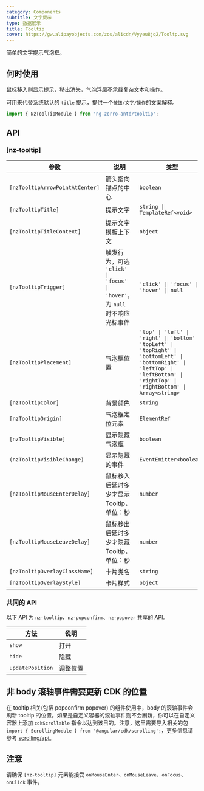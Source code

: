 ```yaml
---
category: Components
subtitle: 文字提示
type: 数据展示
title: Tooltip
cover: https://gw.alipayobjects.com/zos/alicdn/Vyyeu8jq2/Tooltp.svg
---
```


简单的文字提示气泡框。

## 何时使用

鼠标移入则显示提示，移出消失，气泡浮层不承载复杂文本和操作。

可用来代替系统默认的 `title` 提示，提供一个`按钮/文字/操作`的文案解释。

```ts
import { NzToolTipModule } from 'ng-zorro-antd/tooltip';
```

## API

### [nz-tooltip]

| 参数                            | 说明                                                                       | 类型                                                                                                                                                                              | 默认值    |
| ------------------------------- | -------------------------------------------------------------------------- | --------------------------------------------------------------------------------------------------------------------------------------------------------------------------------- | --------- |
| `[nzTooltipArrowPointAtCenter]` | 箭头指向锚点的中心                                                         | `boolean`                                                                                                                                                                         | `false`   |
| `[nzTooltipTitle]`              | 提示文字                                                                   | `string \| TemplateRef<void>`                                                                                                                                                     | -         |
| `[nzTooltipTitleContext]`       | 提示文字模板上下文                                                         | `object`                                                                                                                                                                          | -         |
| `[nzTooltipTrigger]`            | 触发行为，可选 `'click' \| 'focus' \| 'hover'`，为 `null` 时不响应光标事件 | `'click' \| 'focus' \| 'hover' \| null`                                                                                                                                           | `'hover'` |
| `[nzTooltipPlacement]`          | 气泡框位置                                                                 | `'top' \| 'left' \| 'right' \| 'bottom' \| 'topLeft' \| 'topRight' \| 'bottomLeft' \| 'bottomRight' \| 'leftTop' \| 'leftBottom' \| 'rightTop' \| 'rightBottom' \| Array<string>` | `'top'`   |
| `[nzTooltipColor]`              | 背景颜色                                                                   | `string`                                                                                                                                                                          | -         |
| `[nzTooltipOrigin]`             | 气泡框定位元素                                                             | `ElementRef`                                                                                                                                                                      | -         |
| `[nzTooltipVisible]`            | 显示隐藏气泡框                                                             | `boolean`                                                                                                                                                                         | `false`   |
| `(nzTooltipVisibleChange)`      | 显示隐藏的事件                                                             | `EventEmitter<boolean>`                                                                                                                                                           | -         |
| `[nzTooltipMouseEnterDelay]`    | 鼠标移入后延时多少才显示 Tooltip，单位：秒                                 | `number`                                                                                                                                                                          | `0.15`    |
| `[nzTooltipMouseLeaveDelay]`    | 鼠标移出后延时多少才隐藏 Tooltip，单位：秒                                 | `number`                                                                                                                                                                          | `0.1`     |
| `[nzTooltipOverlayClassName]`   | 卡片类名                                                                   | `string`                                                                                                                                                                          | -         |
| `[nzTooltipOverlayStyle]`       | 卡片样式                                                                   | `object`                                                                                                                                                                          | -         |

### 共同的 API

以下 API 为 `nz-tooltip`、`nz-popconfirm`、`nz-popover` 共享的 API。

| 方法             | 说明     |
| ---------------- | -------- |
| `show`           | 打开     |
| `hide`           | 隐藏     |
| `updatePosition` | 调整位置 |

## 非 body 滚轴事件需要更新 CDK 的位置

在 tooltip 相关(包括 popconfirm popover) 的组件使用中，body 的滚轴事件会刷新 tooltip 的位置。如果是自定义容器的滚轴事件则不会刷新，你可以在自定义容器上添加 `cdkScrollable` 指令以达到该目的。注意，这里需要导入相关的包 `import { ScrollingModule } from '@angular/cdk/scrolling';`，更多信息请参考 [scrolling/api](https://material.angular.io/cdk/scrolling/api)。

## 注意

请确保 `[nz-tooltip]` 元素能接受 `onMouseEnter`、`onMouseLeave`、`onFocus`、`onClick` 事件。
